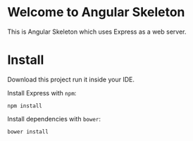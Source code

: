 # Welcome to Angular Skeleton

This is Angular Skeleton which uses Express as a web server.

# Install

Download this project run it inside your IDE.

Install Express with `npm`:

```
npm install
```

Install dependencies with `bower`:

```
bower install
```